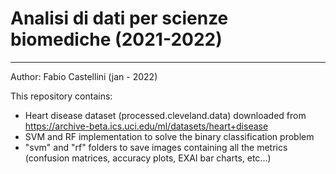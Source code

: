 # Analisi di dati per scienze biomediche (2021-2022)
----------------------

Author: Fabio Castellini (jan - 2022)

This repository contains:
- Heart disease dataset (processed.cleveland.data) downloaded from https://archive-beta.ics.uci.edu/ml/datasets/heart+disease
- SVM and RF implementation to solve the binary classification problem
- "svm" and "rf" folders to save images containing all the metrics (confusion matrices, accuracy plots, EXAI bar charts, etc...)
